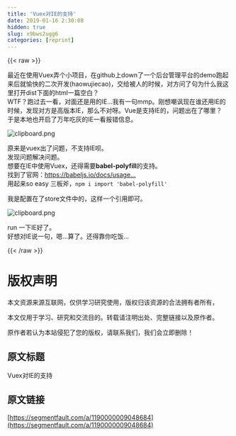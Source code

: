 ```yaml
---
title: 'Vuex对IE的支持' 
date: 2019-01-16 2:30:08
hidden: true
slug: x9bws2ugg6
categories: [reprint]
---
```


{{< raw >}}

                    
<p>最近在使用Vuex弄个小项目，在github上down了一个后台管理平台的demo跑起来后就愉快的二次开发(haowujiecao)，交给被人的时候，对方问了句为什么我这里打开dist下面的html一篇空白？<br>WTF？跑过去一看，对面还是用的IE...我有一句mmp。刚想嘲讽现在谁还用IE的时候，发现对方是高版本IE，那么不对呀。Vue是支持IE的，问题出在了哪里？<br>于是本地也开启了万年吃灰的IE一看报错信息。</p>
<p><span class="img-wrap"><img data-src="/img/bVL74w?w=558&amp;h=83" src="https://static.alili.tech/img/bVL74w?w=558&amp;h=83" alt="clipboard.png" title="clipboard.png" style="cursor: pointer; display: inline;"></span></p>
<p>原来是vuex出了问题，不支持IE呗。<br>发现问题解决问题。<br>想要在IE中使用Vuex，还得需要<strong>babel-polyfill</strong>的支持。<br>找到了官网：<a href="https://babeljs.io/docs/usage/polyfill/" rel="nofollow noreferrer" target="_blank"></a><a href="https://babeljs.io/docs/usage/polyfill/" rel="nofollow noreferrer" target="_blank">https://babeljs.io/docs/usage...</a><br>用起来so easy 三板斧，<code>npm i import 'babel-polyfill'</code></p>
<p>我是配置在了store文件中的，这样一个引用即可。</p>
<p><span class="img-wrap"><img data-src="/img/bVL77O?w=464&amp;h=119" src="https://static.alili.tech/img/bVL77O?w=464&amp;h=119" alt="clipboard.png" title="clipboard.png" style="cursor: pointer; display: inline;"></span></p>
<p>run 一下IE好了。<br>好想对IE说一句，嗯...算了。还得靠你吃饭...</p>

                
{{< /raw >}}

# 版权声明
本文资源来源互联网，仅供学习研究使用，版权归该资源的合法拥有者所有，

本文仅用于学习、研究和交流目的。转载请注明出处、完整链接以及原作者。

原作者若认为本站侵犯了您的版权，请联系我们，我们会立即删除！

## 原文标题
Vuex对IE的支持

## 原文链接
[https://segmentfault.com/a/1190000009048684](https://segmentfault.com/a/1190000009048684)

